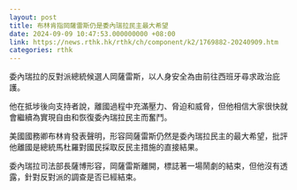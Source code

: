 ```yaml
---
layout: post
title: 布林肯指岡薩雷斯仍是委內瑞拉民主最大希望
date: 2024-09-09 10:47:53.000000000 +08:00
link: https://news.rthk.hk/rthk/ch/component/k2/1769882-20240909.htm
categories: rthk
---
```


委內瑞拉的反對派總統候選人岡薩雷斯，以人身安全為由前往西班牙尋求政治庇護。

他在抵埗後向支持者說，離國過程中充滿壓力、脅迫和威脅，但他相信大家很快就會繼續為實現自由和恢復委內瑞拉民主而奮鬥。

美國國務卿布林肯發表聲明，形容岡薩雷斯仍然是委內瑞拉民主的最大希望，批評他離國是總統馬杜羅對國民採取反民主措施的直接結果。

委內瑞拉司法部長薩博形容，岡薩雷斯離開，標誌著一場鬧劇的結束，但他沒有透露，針對反對派的調查是否已經結束。
